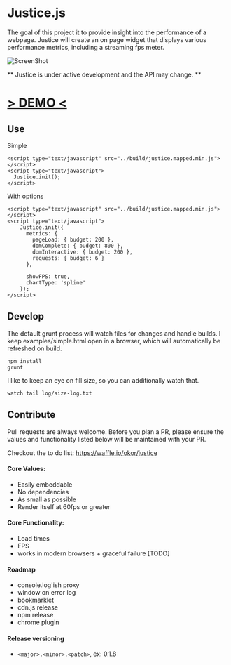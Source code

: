 Justice.js
==================================================
The goal of this project it to provide insight into the performance of a webpage. Justice will create an on page widget that displays various performance metrics, including a streaming fps meter.

![ScreenShot](http://i.imgur.com/zKaj6fD.png)


** Justice is under active development and the API may change. **

[> DEMO <](http://okor.github.io/justice/)
===

## Use
Simple
```
<script type="text/javascript" src="../build/justice.mapped.min.js"></script>
<script type="text/javascript">
  Justice.init();
</script>
```
With options
```
<script type="text/javascript" src="../build/justice.mapped.min.js"></script>
<script type="text/javascript">
    Justice.init({
      metrics: {
        pageLoad: { budget: 200 },
        domComplete: { budget: 800 },
        domInteractive: { budget: 200 },
        requests: { budget: 6 }
      },

      showFPS: true,
      chartType: 'spline'
    });
</script>
```

## Develop
The default grunt process will watch files for changes and handle builds. I keep examples/simple.html open in a browser, which will automatically be refreshed on build.
```
npm install
grunt
```
I like to keep an eye on fill size, so you can additionally watch that.
```
watch tail log/size-log.txt
```


## Contribute
Pull requests are always welcome. Before you plan a PR, please ensure the values and functionality listed below will be maintained with your PR.

Checkout the to do list: https://waffle.io/okor/justice

#### Core Values:
  - Easily embeddable
  - No dependencies
  - As small as possible
  - Render itself at 60fps or greater


#### Core Functionality:
  - Load times
  - FPS
  - works in modern browsers + graceful failure [TODO]


#### Roadmap
  - console.log'ish proxy
  - window on error log
  - bookmarklet
  - cdn.js release
  - npm release
  - chrome plugin

#### Release versioning
  - `<major>.<minor>.<patch>`, ex: 0.1.8

